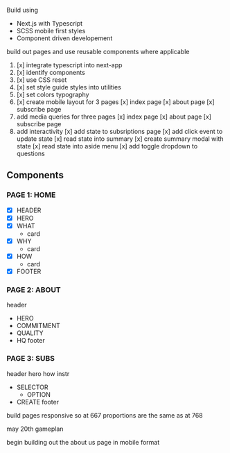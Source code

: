 Build using

- Next.js with Typescript
- SCSS mobile first styles
- Component driven developement

build out pages and use reusable components where applicable

1. [x] integrate typescript into next-app
1. [x] identify components
1. [x] use CSS reset
1. [x] set style guide styles into utilities
1. [x] set colors typography
1. [x] create mobile layout for 3 pages
       [x] index page
       [x] about page
       [x] subscribe page
1. add media queries for three pages
   [x] index page
   [x] about page
   [x] subscribe page
1. add interactivity
   [x] add state to subsriptions page
   [x] add click event to update state
   [x] read state into summary
   [x] create summary modal with state
   [x] read state into aside menu
   [x] add toggle dropdown to questions

## Components

### PAGE 1: HOME

- [x] HEADER
- [x] HERO
- [x] WHAT
  - card
- [x] WHY
  - card
- [x] HOW
  - card
- [x] FOOTER

### PAGE 2: ABOUT

header

- HERO
- COMMITMENT
- QUALITY
- HQ
  footer

### PAGE 3: SUBS

header
hero
how instr

- SELECTOR
  - OPTION
- CREATE
  footer

build pages responsive so at 667 proportions are the same as at 768

may 20th gameplan

begin building out the about us page in mobile format
